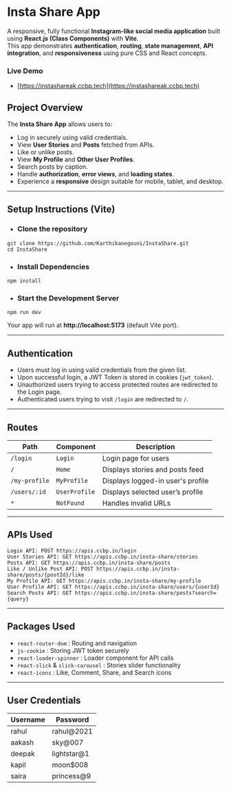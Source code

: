 # Insta Share App

A responsive, fully functional **Instagram-like social media application** built using **React.js (Class Components)** with **Vite**.  
This app demonstrates **authentication**, **routing**, **state management**, **API integration**, and **responsiveness** using pure CSS and React concepts.

### Live Demo

- [https://instashareak.ccbp.tech](https://instashareak.ccbp.tech)

## Project Overview

The **Insta Share App** allows users to:

- Log in securely using valid credentials.
- View **User Stories** and **Posts** fetched from APIs.
- Like or unlike posts.
- View **My Profile** and **Other User Profiles**.
- Search posts by caption.
- Handle **authorization**, **error views**, and **loading states**.
- Experience a **responsive** design suitable for mobile, tablet, and desktop.

---

## Setup Instructions (Vite)

- ### Clone the repository

```
git clone https://github.com/Karthikanegouni/InstaShare.git
cd InstaShare
```

- ### Install Dependencies

```
npm install
```

- ### Start the Development Server

```
npm run dev
```

Your app will run at **http://localhost:5173** (default Vite port).

---

## Authentication

- Users must log in using valid credentials from the given list.
- Upon successful login, a JWT Token is stored in cookies (`jwt_token`).
- Unauthorized users trying to access protected routes are redirected to the Login page.
- Authenticated users trying to visit `/login` are redirected to `/`.

---

## Routes

| Path          | Component     | Description                       |
| ------------- | ------------- | --------------------------------- |
| `/login`      | `Login`       | Login page for users              |
| `/`           | `Home`        | Displays stories and posts feed   |
| `/my-profile` | `MyProfile`   | Displays logged-in user's profile |
| `/users/:id`  | `UserProfile` | Displays selected user’s profile  |
| `*`           | `NotFound`    | Handles invalid URLs              |

---

## APIs Used

```
Login API: POST https://apis.ccbp.in/login
User Stories API: GET https://apis.ccbp.in/insta-share/stories
Posts API: GET https://apis.ccbp.in/insta-share/posts
Like / Unlike Post API: POST https://apis.ccbp.in/insta-share/posts/{postId}/like
My Profile API: GET https://apis.ccbp.in/insta-share/my-profile
User Profile API: GET https://apis.ccbp.in/insta-share/users/{userId}
Search Posts API: GET https://apis.ccbp.in/insta-share/posts?search={query}
```

---

## Packages Used

- `react-router-dom` : Routing and navigation
- `js-cookie` : Storing JWT token securely
- `react-loader-spinner` : Loader component for API calls
- `react-slick` & `slick-carousel` : Stories slider functionality
- `react-icons` : Like, Comment, Share, and Search icons

---

## User Credentials

| Username | Password    |
| -------- | ----------- |
| rahul    | rahul@2021  |
| aakash   | sky@007     |
| deepak   | lightstar@1 |
| kapil    | moon$008    |
| saira    | princess@9  |
